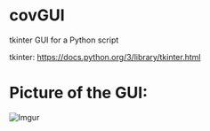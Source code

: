 # covGUI
tkinter GUI for a Python script 

tkinter: https://docs.python.org/3/library/tkinter.html

<h1>Picture of the GUI:</h1>

![Imgur](https://imgur.com/HbsQg5W.jpg)
